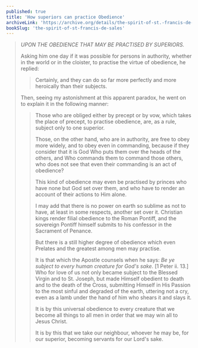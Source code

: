 ```yaml
---
published: true
title: 'How superiors can practice Obedience'
archiveLink: 'https://archive.org/details/the-spirit-of-st.-francis-de-sales/page/126?view=theater'
bookSlug: 'the-spirit-of-st-francis-de-sales'
---
```


> *UPON THE OBEDIENCE THAT MAY BE PRACTISED BY SUPERIORS.*
> 
> Asking him one day if it was possible for persons in authority, whether in the world or in the cloister, to practise the virtue of obedience, he replied:
> 
>> Certainly, and they can do so far more perfectly and more heroically than their subjects.
> 
> Then, seeing my astonishment at this apparent paradox, he went on to explain it in the following manner:
> 
>> Those who are obliged either by precept or by vow, which takes the place of precept, to practise obedience, are, as a rule, subject only to one superior.
>>
>> Those, on the other hand, who are in authority, are free to obey more widely, and to obey even in commanding, because if they consider that it is God Who puts them over the heads of the others, and Who commands them to command those others, who does not see that even their commanding is an act of obedience?
>>
>> This kind of obedience may even be practised by princes who have none but God set over them, and who have to render an account of their actions to Him alone.
>>
>> I may add that there is no power on earth so sublime as not to have, at least in some respects, another set over it. Christian kings render filial obedience to the Roman Pontiff, and the sovereign Pontiff himself submits to his confessor in the Sacrament of Penance.
>>
>> But there is a still higher degree of obedience which even Prelates and the greatest among men may practise.
>>
>> It is that which the Apostle counsels when he says: *Be ye subject to every human creature for God's sake.* [1 Peter ii. 13.] Who for love of us not only became subject to the Blessed Virgin and to St. Joseph, but made Himself obedient to death and to the death of the Cross, submitting Himself in His Passion to the most sinful and degraded of the earth, uttering not a cry, even as a lamb under the hand of him who shears it and slays it.
>>
>> It is by this universal obedience to every creature that we become all things to all men in order that we may win all to Jesus Christ.
>>
>> It is by this that we take our neighbour, whoever he may be, for our superior, becoming servants for our Lord's sake.

